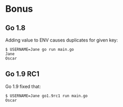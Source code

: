 # Bonus

## Go 1.8

Adding value to ENV causes duplicates for given key:

    $ USERNAME=Jane go run main.go 
    Jane
    Oscar

## Go 1.9 RC1

Go 1.9 fixed that:

    $ USERNAME=Jane go1.9rc1 run main.go 
    Oscar
